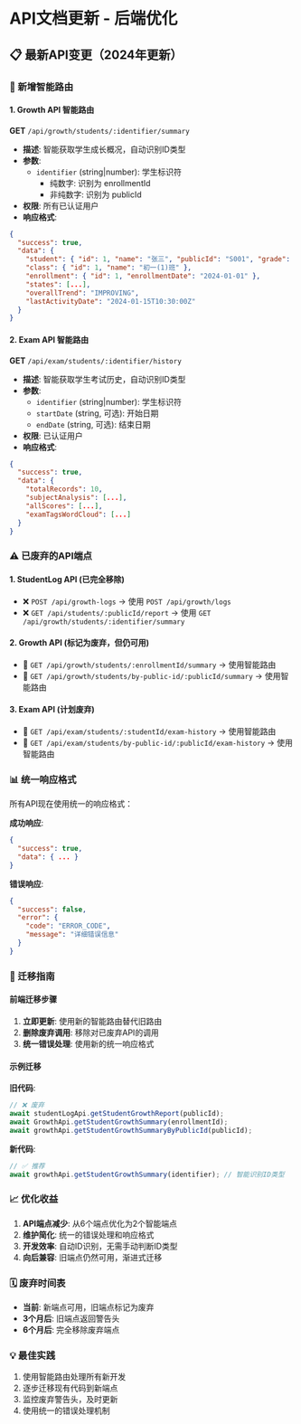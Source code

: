 # API文档更新 - 后端优化

## 📋 最新API变更（2024年更新）

### 🚀 新增智能路由

#### 1. Growth API 智能路由

**GET** `/api/growth/students/:identifier/summary`

- **描述**: 智能获取学生成长概况，自动识别ID类型
- **参数**: 
  - `identifier` (string|number): 学生标识符
    - 纯数字: 识别为 enrollmentId
    - 非纯数字: 识别为 publicId
- **权限**: 所有已认证用户
- **响应格式**:
```json
{
  "success": true,
  "data": {
    "student": { "id": 1, "name": "张三", "publicId": "S001", "grade": "初一" },
    "class": { "id": 1, "name": "初一(1)班" },
    "enrollment": { "id": 1, "enrollmentDate": "2024-01-01" },
    "states": [...],
    "overallTrend": "IMPROVING",
    "lastActivityDate": "2024-01-15T10:30:00Z"
  }
}
```

#### 2. Exam API 智能路由

**GET** `/api/exam/students/:identifier/history`

- **描述**: 智能获取学生考试历史，自动识别ID类型
- **参数**:
  - `identifier` (string|number): 学生标识符
  - `startDate` (string, 可选): 开始日期
  - `endDate` (string, 可选): 结束日期
- **权限**: 已认证用户
- **响应格式**:
```json
{
  "success": true,
  "data": {
    "totalRecords": 10,
    "subjectAnalysis": [...],
    "allScores": [...],
    "examTagsWordCloud": [...]
  }
}
```

### ⚠️ 已废弃的API端点

#### 1. StudentLog API (已完全移除)
- ❌ `POST /api/growth-logs` → 使用 `POST /api/growth/logs`
- ❌ `GET /api/students/:publicId/report` → 使用 `GET /api/growth/students/:identifier/summary`

#### 2. Growth API (标记为废弃，但仍可用)
- 🔄 `GET /api/growth/students/:enrollmentId/summary` → 使用智能路由
- 🔄 `GET /api/growth/students/by-public-id/:publicId/summary` → 使用智能路由

#### 3. Exam API (计划废弃)
- 🔄 `GET /api/exam/students/:studentId/exam-history` → 使用智能路由
- 🔄 `GET /api/exam/students/by-public-id/:publicId/exam-history` → 使用智能路由

### 📊 统一响应格式

所有API现在使用统一的响应格式：

**成功响应**:
```json
{
  "success": true,
  "data": { ... }
}
```

**错误响应**:
```json
{
  "success": false,
  "error": {
    "code": "ERROR_CODE",
    "message": "详细错误信息"
  }
}
```

### 🔧 迁移指南

#### 前端迁移步骤

1. **立即更新**: 使用新的智能路由替代旧路由
2. **删除废弃调用**: 移除对已废弃API的调用
3. **统一错误处理**: 使用新的统一响应格式

#### 示例迁移

**旧代码**:
```typescript
// ❌ 废弃
await studentLogApi.getStudentGrowthReport(publicId);
await GrowthApi.getStudentGrowthSummary(enrollmentId);
await growthApi.getStudentGrowthSummaryByPublicId(publicId);
```

**新代码**:
```typescript
// ✅ 推荐
await growthApi.getStudentGrowthSummary(identifier); // 智能识别ID类型
```

### 📈 优化收益

1. **API端点减少**: 从6个端点优化为2个智能端点
2. **维护简化**: 统一的错误处理和响应格式
3. **开发效率**: 自动ID识别，无需手动判断ID类型
4. **向后兼容**: 旧端点仍然可用，渐进式迁移

### 🗓️ 废弃时间表

- **当前**: 新端点可用，旧端点标记为废弃
- **3个月后**: 旧端点返回警告头
- **6个月后**: 完全移除废弃端点

### 💡 最佳实践

1. 使用智能路由处理所有新开发
2. 逐步迁移现有代码到新端点
3. 监控废弃警告头，及时更新
4. 使用统一的错误处理机制 